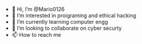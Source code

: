 - 👋 Hi, I’m @Mario0126
- 👀 I’m interested in proigraming and ethical hacking
- 🌱 I’m currently learning computer engg
- 💞️ I’m looking to collaborate on cyber securty
- 📫 How to reach me 

<!---
Mario0126/Mario0126 is a ✨ special ✨ repository because its `README.md` (this file) appears on your GitHub profile.
You can click the Preview link to take a look at your changes.
--->
